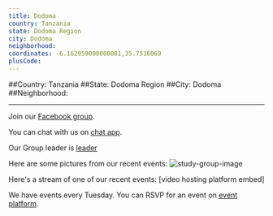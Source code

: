 ```yaml
---
title: Dodoma
country: Tanzania
state: Dodoma Region
city: Dodoma
neighborhood: 
coordinates: -6.162959000000001,35.7516069
plusCode:
---
```


##Country: Tanzania
##State: Dodoma Region
##City: Dodoma
##Neighborhood: 
*****
Join our [Facebook group](https://www.facebook.com/groups/free.code.camp.dodoma.tanzania/).

You can chat with us on [chat app]().

Our Group leader is [leader]()

Here are some pictures from our recent events:
![study-group-image]()

Here's a stream of one of our recent events:
[video hosting platform embed]

We have events every Tuesday. You can RSVP for an event on [event platform]().
